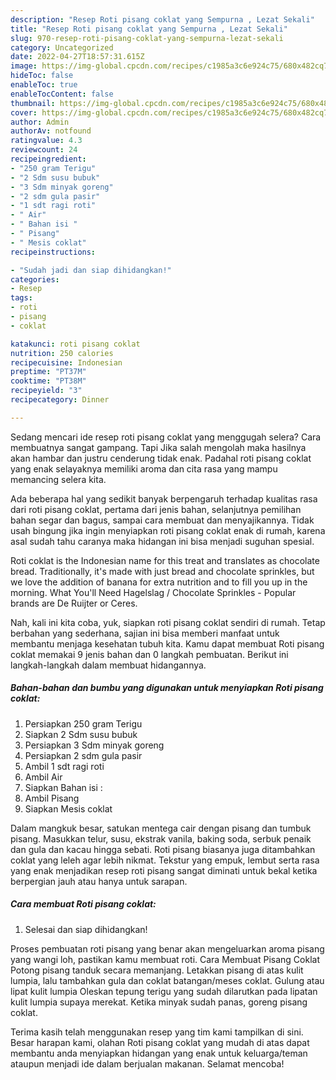 ```yaml
---
description: "Resep Roti pisang coklat yang Sempurna , Lezat Sekali"
title: "Resep Roti pisang coklat yang Sempurna , Lezat Sekali"
slug: 970-resep-roti-pisang-coklat-yang-sempurna-lezat-sekali
category: Uncategorized
date: 2022-04-27T18:57:31.615Z
image: https://img-global.cpcdn.com/recipes/c1985a3c6e924c75/680x482cq70/roti-pisang-coklat-foto-resep-utama.jpg
hideToc: false
enableToc: true
enableTocContent: false
thumbnail: https://img-global.cpcdn.com/recipes/c1985a3c6e924c75/680x482cq70/roti-pisang-coklat-foto-resep-utama.jpg
cover: https://img-global.cpcdn.com/recipes/c1985a3c6e924c75/680x482cq70/roti-pisang-coklat-foto-resep-utama.jpg
author: Admin
authorAv: notfound
ratingvalue: 4.3
reviewcount: 24
recipeingredient:
- "250 gram Terigu"
- "2 Sdm susu bubuk"
- "3 Sdm minyak goreng"
- "2 sdm gula pasir"
- "1 sdt ragi roti"
- " Air"
- " Bahan isi "
- " Pisang"
- " Mesis coklat"
recipeinstructions:

- "Sudah jadi dan siap dihidangkan!"
categories:
- Resep
tags:
- roti
- pisang
- coklat

katakunci: roti pisang coklat 
nutrition: 250 calories
recipecuisine: Indonesian
preptime: "PT37M"
cooktime: "PT38M"
recipeyield: "3"
recipecategory: Dinner

---
```



Sedang mencari ide resep roti pisang coklat yang menggugah selera? Cara membuatnya sangat gampang. Tapi Jika salah mengolah maka hasilnya akan hambar dan justru cenderung tidak enak. Padahal roti pisang coklat yang enak selayaknya memiliki aroma dan cita rasa yang mampu memancing selera kita.


Ada beberapa hal yang sedikit banyak berpengaruh terhadap kualitas rasa dari roti pisang coklat, pertama dari jenis bahan, selanjutnya pemilihan bahan segar dan bagus, sampai cara membuat dan menyajikannya. Tidak usah bingung jika ingin menyiapkan roti pisang coklat enak di rumah, karena asal sudah tahu caranya maka hidangan ini bisa menjadi suguhan spesial.

Roti coklat is the Indonesian name for this treat and translates as chocolate bread. Traditionally, it&#39;s made with just bread and chocolate sprinkles, but we love the addition of banana for extra nutrition and to fill you up in the morning. What You&#39;ll Need Hagelslag / Chocolate Sprinkles - Popular brands are De Ruijter or Ceres.


Nah, kali ini kita coba, yuk, siapkan roti pisang coklat sendiri di rumah. Tetap berbahan yang sederhana, sajian ini bisa memberi manfaat untuk membantu menjaga kesehatan tubuh kita. Kamu dapat membuat Roti pisang coklat memakai 9 jenis bahan dan 0 langkah pembuatan. Berikut ini langkah-langkah dalam membuat hidangannya.

<!--inarticleads1-->

##### Bahan-bahan dan bumbu yang digunakan untuk menyiapkan Roti pisang coklat:

1. Persiapkan 250 gram Terigu
1. Siapkan 2 Sdm susu bubuk
1. Persiapkan 3 Sdm minyak goreng
1. Persiapkan 2 sdm gula pasir
1. Ambil 1 sdt ragi roti
1. Ambil  Air
1. Siapkan  Bahan isi :
1. Ambil  Pisang
1. Siapkan  Mesis coklat


Dalam mangkuk besar, satukan mentega cair dengan pisang dan tumbuk pisang. Masukkan telur, susu, ekstrak vanila, baking soda, serbuk penaik dan gula dan kacau hingga sebati. Roti pisang biasanya juga ditambahkan coklat yang leleh agar lebih nikmat. Tekstur yang empuk, lembut serta rasa yang enak menjadikan resep roti pisang sangat diminati untuk bekal ketika berpergian jauh atau hanya untuk sarapan. 

<!--inarticleads2-->

##### Cara membuat Roti pisang coklat:


1. Selesai dan siap dihidangkan!

Proses pembuatan roti pisang yang benar akan mengeluarkan aroma pisang yang wangi loh, pastikan kamu membuat roti. Cara Membuat Pisang Coklat Potong pisang tanduk secara memanjang. Letakkan pisang di atas kulit lumpia, lalu tambahkan gula dan coklat batangan/meses coklat. Gulung atau lipat kulit lumpia Oleskan tepung terigu yang sudah dilarutkan pada lipatan kulit lumpia supaya merekat. Ketika minyak sudah panas, goreng pisang coklat. 

Terima kasih telah menggunakan resep yang tim kami tampilkan di sini. Besar harapan kami, olahan Roti pisang coklat yang mudah di atas dapat membantu anda menyiapkan hidangan yang enak untuk keluarga/teman ataupun menjadi ide dalam berjualan makanan. Selamat mencoba!
